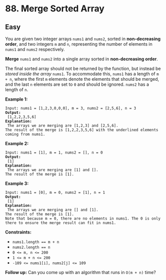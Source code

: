 # 88. Merge Sorted Array

## Easy



You are given two integer arrays `nums1` and `nums2`, sorted in **non-decreasing order**, and two integers `m` and `n`, representing the number of elements in `nums1` and `nums2` respectively.

**Merge** `nums1` and `nums2` into a single array sorted in **non-decreasing order**.

The final sorted array should not be returned by the function, but instead be _stored inside the array_ `nums1`. To accommodate this, `nums1` has a length of `m + n`, where the first `m` elements denote the elements that should be merged, and the last `n` elements are set to `0` and should be ignored. `nums2` has a length of `n`.

&#x20;

**Example 1:**

<pre><code>Input: nums1 = [1,2,3,0,0,0], m = 3, nums2 = [2,5,6], n = 3
<strong>Output:
</strong> [1,2,2,3,5,6]
<strong>Explanation:
</strong> The arrays we are merging are [1,2,3] and [2,5,6].
The result of the merge is [1,2,2,3,5,6] with the underlined elements coming from nums1.
</code></pre>

**Example 2:**

<pre><code>Input: nums1 = [1], m = 1, nums2 = [], n = 0
<strong>Output:
</strong> [1]
<strong>Explanation:
</strong> The arrays we are merging are [1] and [].
The result of the merge is [1].
</code></pre>

**Example 3:**

<pre><code>Input: nums1 = [0], m = 0, nums2 = [1], n = 1
<strong>Output:
</strong> [1]
<strong>Explanation:
</strong> The arrays we are merging are [] and [1].
The result of the merge is [1].
Note that because m = 0, there are no elements in nums1. The 0 is only there to ensure the merge result can fit in nums1.
</code></pre>

&#x20;

**Constraints:**

* `nums1.length == m + n`
* `nums2.length == n`
* `0 <= m, n <= 200`
* `1 <= m + n <= 200`
* `-109 <= nums1[i], nums2[j] <= 109`

&#x20;

**Follow up:** Can you come up with an algorithm that runs in `O(m + n)` time?
